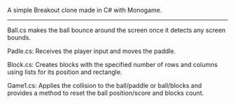 A simple Breakout clone made in C# with Monogame.
______________________________________________________

Ball.cs makes the ball bounce around the screen once it detects any screen bounds.

Padle.cs: Receives the player input and moves the paddle.

Block.cs: Creates blocks with the specified number of rows and columns using lists for its position and rectangle.

Game1.cs: Applies the collision to the ball/paddle or ball/blocks and provides a method to reset the ball position/score and blocks count.
